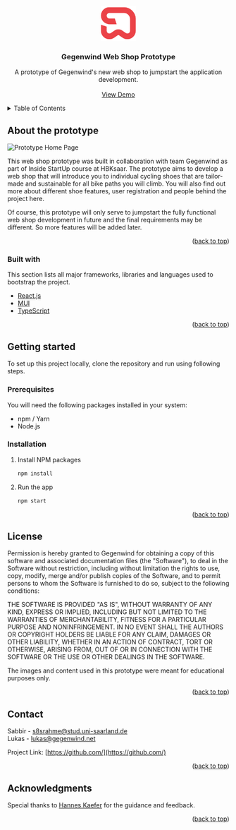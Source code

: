 <div id="top"></div>

<!-- PROJECT LOGO -->
<br />
<div align="center">
  <a href="https://gegenwind2022.github.io/gegenwind/">
    <img src="src/assets/logo.png" alt="Logo" width="80" height="80">
  </a>

  <h3 align="center">Gegenwind Web Shop Prototype</h3>

  <p align="center">
    A prototype of Gegenwind's new web shop to jumpstart the application development.
    <br />
    <br />
    <a href="https://gegenwind2022.github.io/gegenwind/">View Demo</a>
  </p>
</div>

<!-- TABLE OF CONTENTS -->
<details>
  <summary>Table of Contents</summary>
  <ol>
    <li>
      <a href="#about-the-prototype">About the prototype</a>
    </li>
    <li>
      <a href="#getting-started">Getting started</a>
      <ul>
        <li><a href="#prerequisites">Prerequisites</a></li>
        <li><a href="#installation">Installation</a></li>
      </ul>
    </li>
    <li><a href="#license">License</a></li>
    <li><a href="#contact">Contact</a></li>
  </ol>
</details>

<!-- ABOUT THE PROTOTYPE -->

## About the prototype

![Prototype Home Page](src/images/screenshot.png)

This web shop prototype was built in collaboration with team Gegenwind as part of Inside StartUp course at HBKsaar. The prototype aims to develop a web shop that will introduce you to individual cycling shoes that are tailor-made and sustainable for all bike paths you will climb. You will also find out more about different shoe features, user registration and people behind the project here.

Of course, this prototype will only serve to jumpstart the fully functional web shop development in future and the final requirements may be different. So more features will be added later.

<p align="right">(<a href="#top">back to top</a>)</p>

### Built with

This section lists all major frameworks, libraries and languages used to bootstrap the project.

- [React.js](https://reactjs.org/)
- [MUI](https://mui.com/)
- [TypeScript](https://www.typescriptlang.org/)

<p align="right">(<a href="#top">back to top</a>)</p>

<!-- GETTING STARTED -->

## Getting started

To set up this project locally, clone the repository and run using following steps.

### Prerequisites

You will need the following packages installed in your system:

- npm / Yarn
- Node.js

### Installation

1. Install NPM packages
   ```sh
   npm install
   ```
2. Run the app
   ```sh
   npm start
   ```

<p align="right">(<a href="#top">back to top</a>)</p>

<!-- LICENSE -->

## License

Permission is hereby granted to Gegenwind for obtaining a copy of this software and associated documentation files (the "Software"), to deal in the Software without restriction, including without limitation the rights
to use, copy, modify, merge and/or publish copies of the Software, and to permit persons to whom the Software is furnished to do so, subject to the following conditions:

THE SOFTWARE IS PROVIDED "AS IS", WITHOUT WARRANTY OF ANY KIND, EXPRESS OR IMPLIED, INCLUDING BUT NOT LIMITED TO THE WARRANTIES OF MERCHANTABILITY, FITNESS FOR A PARTICULAR PURPOSE AND NONINFRINGEMENT. IN NO EVENT SHALL THE AUTHORS OR COPYRIGHT HOLDERS BE LIABLE FOR ANY CLAIM, DAMAGES OR OTHER LIABILITY, WHETHER IN AN ACTION OF CONTRACT, TORT OR OTHERWISE, ARISING FROM, OUT OF OR IN CONNECTION WITH THE SOFTWARE OR THE USE OR OTHER DEALINGS IN THE SOFTWARE.

The images and content used in this prototype were meant for educational purposes only.

<p align="right">(<a href="#top">back to top</a>)</p>

<!-- CONTACT -->

## Contact

Sabbir - [s8srahme@stud.uni-saarland.de](s8srahme@stud.uni-saarland.de)
<br />
Lukas - [lukas@gegenwind.net](lukas@gegenwind.net)

Project Link: [https://github.com/](https://github.com/)

<p align="right">(<a href="#top">back to top</a>)</p>

<!-- ACKNOWLEDGMENTS -->

## Acknowledgments

Special thanks to [Hannes Kaefer](h.kaefer@hbksaar.de) for the guidance and feedback.

<p align="right">(<a href="#top">back to top</a>)</p>
